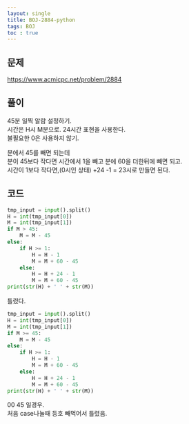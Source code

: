 ```yaml
---
layout: single
title: BOJ-2884-python
tags: BOJ
toc : true
---
```


## 문제  
https://www.acmicpc.net/problem/2884
  
## 풀이  
45분 일찍 알람 설정하기.  
시간은 H시 M분으로. 24시간 표현을 사용한다.  
불필요한 0은 사용하지 않기.  
  
분에서 45를 빼면 되는데  
분이 45보다 작다면 시간에서 1을 빼고 분에 60을 더한뒤에 빼면 되고.  
시간이 1보다 작다면,(0시인 상태) +24 -1 = 23시로 만들면 된다.  

## 코드  

```python
tmp_input = input().split()
H = int(tmp_input[0])
M = int(tmp_input[1])
if M > 45:
    M = M - 45
else:
    if H >= 1:
        H = H - 1
        M = M + 60 - 45
    else:
        H = H + 24 - 1
        M = M + 60 - 45
print(str(H) + ' ' + str(M))
```
틀렸다.  

```python
tmp_input = input().split()
H = int(tmp_input[0])
M = int(tmp_input[1])
if M >= 45:
    M = M - 45
else:
    if H >= 1:
        H = H - 1
        M = M + 60 - 45
    else:
        H = H + 24 - 1
        M = M + 60 - 45
print(str(H) + ' ' + str(M))
```
00 45 일경우.  
처음 case나눌때 등호 빼먹어서 틀렸음.  